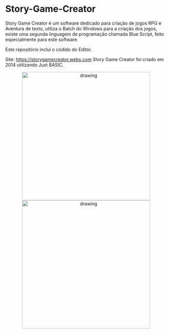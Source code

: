 # Story-Game-Creator
Story Game Creator é um software dedicado para criação de jogos RPG e Aventura de texto, utiliza o Batch do Windows para a criação dos jogos, existe uma segunda linguagem de programação chamada Blue Script, feito especialmente para este software.

Este repositório inclui o códido do Editor.

Site: https://storygamecreator.webs.com
Story Game Creator foi criado em 2014 utilizando Just BASIC.


<p align="center">
<img src="https://mediaprocessor.websimages.com/width/696/crop/0,0,696x548/i.imgur.com/Rg5XGpX.pngg" alt="drawing" style="width:400px;"/> <img src="https://mediaprocessor.websimages.com/width/697/crop/0,0,697x550/i.imgur.com/cOiYYcF.png" alt="drawing" style="width:400px;"/>
</p>




